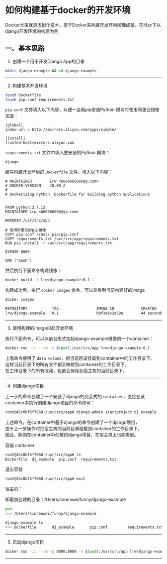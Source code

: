 # 如何构建基于docker的开发环境

Docker本来就是虚拟化技术，基于Docker来构建开发环境顺理成章。在Mac下以django开发环境的构建为例


## 一、基本思路

1) 创建一个用于开发Django App的目录   
```bash
mkdir django-example && cd django-example
```

---

2) 构建基本开发环境   
```bash
touch Dockerfile
touch pip.conf requirements.txt
```

`pip.conf` 文件填入以下内容，以便一会用pip安装Python 模块时使用阿里云镜像加速：

```
[global]
index-url = http://mirrors.aliyun.com/pypi/simple/

[install]
trusted-host=mirrors.aliyun.com
```

`requirements.txt` 文件中填入要安装的Python 模块：

```
django
```

编写构建开发环境的 `Dockerfile` 文件，填入以下内容：

```
# MAINTAINER        Lrw <666666666@qq.com>
# DOCKER-VERSION    18.09.2
#
# Dockerizing Python: Dockerfile for building python applications


FROM python:2.7.12
MAINTAINER Lrw <666666666@qq.com>

WORKDIR /usr/src/app

# 使用阿里云的pip镜像
COPY pip.conf /root/.pip/pip.conf 
COPY requirements.txt /usr/src/app/requirements.txt
RUN pip install -r /usr/src/app/requirements.txt

EXPOSE 8000

CMD ["bash"]
```

然后执行下面命令构建镜像：     
```bash
docker build -t lrw/django-example:0.1 .
```

构建成功后，执行 `docker images` 命令，可以查看到当前构建好的image     
```bash
docker images

REPOSITORY           TAG                 IMAGE ID            CREATED             SIZE
lrw/django-example   0.1                 b9f2e9c2a39a        44 seconds ago      701MB
```


---


3) 使用构建的image拉起开发环境

执行下面命令，可以以前台形式拉起django-example镜像的一个container：

```bash
docker run -it --rm -v $(pwd):/usr/src/app lrw/django-example:0.1
```

上面命令使用了 `data volume`，把当前目录挂载到container中的工作目录下。    
这样当前目录下的所有文件都会映射到container的工作目录下。     
在工作目录下的所有改动，也都会保存到宿主机的当前目录下。  


---


4) 创建django项目

上一步的命令创建了一个安装了django的交互式的 `container`，直接在该container中执行创建django项目的命令即可：

```bash
root@45c0bf5f7068:/usr/src/app# django-admin startproject dj_example
```

上述命令，在container中基于django的命令创建了一个django项目，  
由于上一步操作时把宿主机的当前目录挂载到container的工作目录下，  
因此，刚刚在container中创建的django项目，在宿主机上也能看到。  
  
  
容器 container:
```bash
root@45c0bf5f7068:/usr/src/app# ls
Dockerfile  dj_example	pip.conf  requirements.txt
```

退出容器   
```bash
root@45c0bf5f7068:/usr/src/app# exit
```


宿主机： 

即最初创建的目录：/Users/linrenwei/funny/django-example

```bash
pwd
>>> /Users/linrenwei/funny/django-example

django-example ls
>>> Dockerfile       dj_example       pip.conf         requirements.txt
```


---


5) 启动django项目
```bash
docker run -it --rm -p 8000:8000 -v $(pwd):/usr/src/app lrw/django-example:0.1 python dj_example/manage.py runserver 0.0.0.0:8000
```


---


